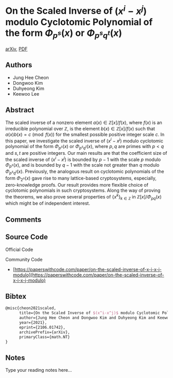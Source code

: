 
# On the Scaled Inverse of $(x^i-x^j)$ modulo Cyclotomic Polynomial of the form $Φ_{p^s}(x)$ or $Φ_{p^s q^t}(x)$

[arXiv](https://arxiv.org/abs/2106.01742), [PDF](https://arxiv.org/pdf/2106.01742.pdf)

## Authors

- Jung Hee Cheon
- Dongwoo Kim
- Duhyeong Kim
- Keewoo Lee

## Abstract

The scaled inverse of a nonzero element $a(x)\in \mathbb{Z}[x]/f(x)$, where $f(x)$ is an irreducible polynomial over $\mathbb{Z}$, is the element $b(x)\in \mathbb{Z}[x]/f(x)$ such that $a(x)b(x)=c \pmod{f(x)}$ for the smallest possible positive integer scale $c$. In this paper, we investigate the scaled inverse of $(x^i-x^j)$ modulo cyclotomic polynomial of the form $\Phi_{p^s}(x)$ or $\Phi_{p^s q^t}(x)$, where $p, q$ are primes with $p<q$ and $s, t$ are positive integers. Our main results are that the coefficient size of the scaled inverse of $(x^i-x^j)$ is bounded by $p-1$ with the scale $p$ modulo $\Phi_{p^s}(x)$, and is bounded by $q-1$ with the scale not greater than $q$ modulo $\Phi_{p^s q^t}(x)$. Previously, the analogous result on cyclotomic polynomials of the form $\Phi_{2^n}(x)$ gave rise to many lattice-based cryptosystems, especially, zero-knowledge proofs. Our result provides more flexible choice of cyclotomic polynomials in such cryptosystems. Along the way of proving the theorems, we also prove several properties of $\{x^k\}_{k\in\mathbb{Z}}$ in $\mathbb{Z}[x]/\Phi_{pq}(x)$ which might be of independent interest.

## Comments



## Source Code

Official Code



Community Code

- [https://paperswithcode.com/paper/on-the-scaled-inverse-of-x-i-x-j-modulo](https://paperswithcode.com/paper/on-the-scaled-inverse-of-x-i-x-j-modulo)

## Bibtex

```tex
@misc{cheon2021scaled,
      title={On the Scaled Inverse of $(x^i-x^j)$ modulo Cyclotomic Polynomial of the form $\Phi_{p^s}(x)$ or $\Phi_{p^s q^t}(x)$}, 
      author={Jung Hee Cheon and Dongwoo Kim and Duhyeong Kim and Keewoo Lee},
      year={2021},
      eprint={2106.01742},
      archivePrefix={arXiv},
      primaryClass={math.NT}
}
```

## Notes

Type your reading notes here...

